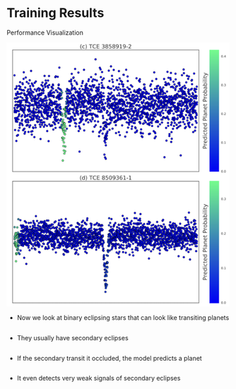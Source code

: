# Training Results

Performance Visualization

<div class="grid grid-cols-2 justify-items-center items-center">
<img src="/images/model_vision_2.png" class="max-w-70 cols-span-1 shadow-xl p-2"/>
<div class="cols-span-1">

* Now we look at binary eclipsing stars that can look like transiting planets
* They usually have secondary eclipses
* If the secondary transit it occluded, the model predicts a planet
* It even detects very weak signals of secondary eclipses


</div>
</div>

<style>
.not-active {
  opacity: 20%;
}
li {
  margin-bottom: 1.8rem;
}
</style>